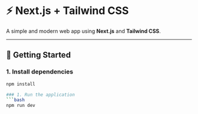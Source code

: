 # ⚡ Next.js + Tailwind CSS

A simple and modern web app using **Next.js** and **Tailwind CSS**.

---

## 🚀 Getting Started

### 1. Install dependencies

```bash
npm install

### 1. Run the application
```bash
npm run dev
